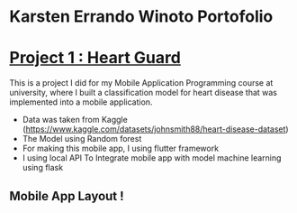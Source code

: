 # Karsten Errando Winoto Portofolio

# [Project 1 : Heart Guard](https://github.com/sixxkr/heartguard)

This is a project I did for my Mobile Application Programming course at university, where I built a classification model for heart disease that was implemented into a mobile application.

* Data was taken from Kaggle (https://www.kaggle.com/datasets/johnsmith88/heart-disease-dataset)
* The Model using Random forest
* For making this mobile app, I using flutter framework
* I using local API To Integrate mobile app with model machine learning using flask

## Mobile App Layout ! [](Images/HeartGuard_1.png) 



